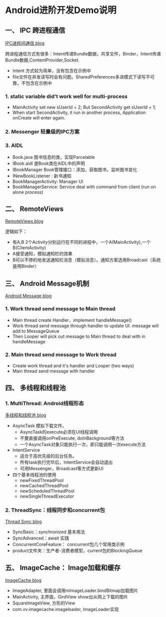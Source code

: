 # Android进阶开发Demo说明

## 一、 IPC 跨进程通信

[IPC进程间通信 blog](http://vivianking6855.github.io/Android-IPC/)

跨进程通信方式有很多：Intent传递Bundle数据，共享文件，Binder，Intent传递Bundle数据,ContentProvider,Socket.

- Intent 方式较为简单，没有包含在示例中
- file文件在并发读写时会有问题。SharedPreferences多进模式下读写不可靠，不包含在示例中

### 1. static variable did't work well for multi-process

- MainActivity set new sUserId = 2; But SecondActivity get sUserId = 1;
- When start SecondActivity, it run in another process, Application onCreate will enter again.

### 2. Messenger 轻量级的IPC方案

### 3. AIDL

- Book.java 图书信息的类，实现Parcelable
- IBook.aidl 是Book类在AIDL中的声明
- IBookManager Book管理接口：添加，获取图书，监听图书变化
- INewBookListener : 新书通知
- BookManagerActivity: Manager UI
- BookManagerService: Service deal with command from client (run on alone process)

## 二、 RemoteViews

[RemoteViews blog](http://vivianking6855.github.io/Android-Nano-Tips-12-RemoteViews/)

逻辑如下：

- 有A,B 2个Activity分别运行在不同的进程中，一个A(MainActivity),一个B(ClientActivity)
- A接受通知，模拟通知栏的效果
- B可以不停的地发送通知栏消息（模拟消息）。通知方案选用Broadcast（系统是用Binder）

## 三、 Android Message机制

[Android Message blog](http://vivianking6855.github.io/Android-Message)

### 1. Work thread send message to Main thread

- Main thread create Handler，implement handleMessage()
- Work thread send message through handler to update UI. message will add to MessageQueue
- Then Looper will pick out message to Main thread to deal with in handleMessage

### 2. Main thread send message to Work thread

- Create work thread and it's handler and Looper (two ways)
- Main thread send message with handler

## 四、 多线程和线程池 

### 1. MultiThread: Android线程形态

[多线程和线程池 blog](http://vivianking6855.github.io/Multi-Thread/)

- AsyncTask 模拟下载文件。
    - AsyncTask的execute必须在UI线程调用
    - 不要直接调用onPreExecute, doInBackground等方法
    - 一个AsyncTask对象只能执行一次，即只能调用一次execute方法
- IntentService
    - 适合于高优先级的后台任务。
    - 所有task执行完毕后，IntentService会自动退出
    - 可用Messenger，Broadcast等方式更新UI
- 四个基本线程池的使用
    - newFixedThreadPool
    - newCachedThreadPool
    - newScheduledThreadPool
    - newSingleThreadExecutor

### 2. ThreadSync：线程同步和concurrent包

[Thread Sync blog](http://vivianking6855.github.io/Thread-Sync/)

- SyncBasic：synchronized 基本用法
- SyncAdvanced：await 实践
- ConcurrentCoreFeature： concurrent包几个常用类示例
- product文件夹：生产者-消费者模型，current包的BlockingQueue

## 五、 ImageCache： Image加载和缓存

[ImageCache blog](http://vivianking6855.github.io/Android-Bitmap-Cache/)

- ImageAdapter, 里面会调用mImageLoader.bindBitmap加载图片
- MainActivity, 主界面，GirdView show出从网上下载的图片
- SquareImageView, 方形的View
- com.vv.imagecache.imageloader, ImageLoader实现